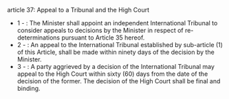 article 37: Appeal to a Tribunal and the High Court

<ul>
			<li>1 - : The Minister shall appoint an independent International Tribunal to consider appeals to decisions by the Minister in respect of re-determinations pursuant to Article 35 hereof. <ul>
			</ul></li>			<li>2 - : An appeal to the International Tribunal established by sub-article (1) of this Article, shall be made within ninety days of the decision by the Minister. <ul>
			</ul></li>			<li>3 - : A party aggrieved by a decision of the International Tribunal may appeal to the High Court within sixty (60) days from the date of the decision of the former. The decision of the High Court shall be final and binding. <ul>
			</ul></li></ul>